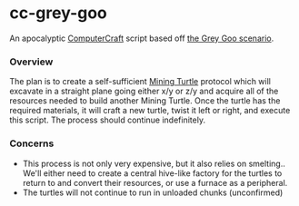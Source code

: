 # cc-grey-goo
An apocalyptic [ComputerCraft](http://www.computercraft.info/wiki/Main_Page) script based off [the Grey Goo scenario](https://en.wikipedia.org/wiki/Grey_goo).


### Overview
The plan is to create a self-sufficient [Mining Turtle](http://www.computercraft.info/wiki/Turtle) protocol which will excavate in a straight plane going either x/y or z/y and acquire all of the resources needed to build another Mining Turtle. Once the turtle has the required materials, it will craft a new turtle, twist it left or right, and execute this script. The process should continue indefinitely.

### Concerns
* This process is not only very expensive, but it also relies on smelting.. We'll either need to create a central hive-like factory for the turtles to return to and convert their resources, or use a furnace as a peripheral.
* The turtles will not continue to run in unloaded chunks (unconfirmed)
